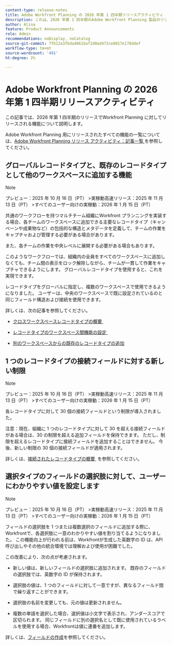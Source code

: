 ```yaml
---
content-type: release-notes
title: Adobe Workfront Planning の 2026 年第 1 四半期リリースアクティビティ
description: これは、2026 年第 1 四半期のAdobe Workfront Planning 製品のリリースアクティビティです。
author: Alina
feature: Product Announcements
role: Admin
recommendations: noDisplay, noCatalog
source-git-commit: 7fb12a3fbdad661baf2d0ad472ce8017e178ddef
workflow-type: tm+mt
source-wordcount: '491'
ht-degree: 2%

---
```


# Adobe Workfront Planning の 2026 年第 1 四半期リリースアクティビティ

この記事では、2026 年第 1 四半期のリリースでWorkfront Planning に対してリリースされる機能について説明します。

<!--keep the sentence below for all future quarterly release pages-->

Adobe Workfront Planning 用にリリースされたすべての機能の一覧については、[Adobe Workfront Planning リリース アクティビティ：記事一覧 &#x200B;](/help/quicksilver/product-announcements/product-releases/planning-release-activity/planning-release-activity-article-index.md) を参照してください。


<!--## New field search box in the Filters, Fields, and Row colors icons in Planning views

>[!NOTE]
>
>Preview: October 30, 2025 
>Production fast release: November 13, 2025 
>Production for everyone:  January 15, 2026 


You can now search for a specific field when building a view element in record type view. The new search boxes have been added when you build a filter, sort, grouping, or when you configure your fields or row colors. Prior to this enhancement, you could simply scroll through the list of available fields.
This improvement is available in all views.

For information, see [Manage the table view](/help/quicksilver/planning/views/manage-the-table-view.md).-->


## グローバルレコードタイプと、既存のレコードタイプとして他のワークスペースに追加する機能

>[!NOTE]
>
>プレビュー：2025 年 10 月 16 日（PT）
>&#x200B;>実稼動高速リリース：2025 年 11 月 13 日（PT）
>&#x200B;>すべてのユーザー向けの実稼動：2026 年 1 月 15 日（PT）

共通のワークフローを持つマルチチーム組織にWorkfront プランニングを実装する場合、各チームのワークスペースに追加できる主要なレコードタイプ（キャンペーンや成果物など）の包括的な構造とメタデータを定義して、チームの作業をキャプチャおよび管理する必要がある場合があります。

また、各チームの作業を中央レベルに展開する必要がある場合もあります。

このようなワークフローでは、組織内の全員をすべてのワークスペースに追加しなくても、チーム間の表示をロック解除しながら、チームが一貫して作業をキャプチャできるようにします。 グローバルレコードタイプを使用すると、これを実現できます。

レコードタイプをグローバルに指定し、複数のワークスペースで使用できるようになりました。 ユーザーは、中央のワークスペースで既に設定されているのと同じフィールド構造および接続を使用できます。

詳しくは、次の記事を参照してください。

* [&#x200B; クロスワークスペースレコードタイプの概要 &#x200B;](/help/quicksilver/planning/architecture/cross-workspace-record-types-overview.md)

* [&#x200B; レコードタイプのワークスペース間機能の設定 &#x200B;](/help/quicksilver/planning/architecture/configure-record-type-cross-workspace-capabilities.md)

* [別のワークスペースからの既存のレコードタイプの追加](/help/quicksilver/planning/architecture/add-existing-record-types-from-another-workspace.md)

## 1 つのレコードタイプの接続フィールドに対する新しい制限

>[!NOTE]
>
>プレビュー：2025 年 10 月 16 日（PT）
>&#x200B;>実稼動高速リリース：2025 年 11 月 13 日（PT）
>&#x200B;>すべてのユーザー向けの実稼動：2026 年 1 月 15 日（PT）

各レコードタイプに対して 30 個の接続フィールドという制限が導入されました。

注意：現在、組織に 1 つのレコードタイプに対して 30 を超える接続フィールドがある場合は、30 の制限を超える追加フィールドを保持できます。 ただし、制限を超えるレコードタイプに接続フィールドを追加することはできません。 今後、新しい制限の 30 個の接続フィールドが適用されます。

詳しくは、[&#x200B; 接続されたレコードタイプの概要 &#x200B;](/help/quicksilver/planning/architecture/connect-record-types-overview.md) を参照してください。

## 選択タイプのフィールドの選択肢に対して、ユーザーにわかりやすい値を設定します

>[!NOTE]
>
>プレビュー：2025 年 10 月 16 日（PT）
>&#x200B;>実稼動高速リリース：2025 年 11 月 13 日（PT）
>&#x200B;>すべてのユーザー向けの実稼動：2026 年 1 月 15 日（PT）

フィールドの選択肢を 1 つまたは複数選択のフィールドに追加する際に、Workfrontで、各選択肢に一意のわかりやすい値を割り当てるようになりました。 この機能向上が行われる前は、Workfrontが生成した英数字の ID は、API 呼び出しやその他の統合環境では理解および使用が困難でした。

この改善により、次の点が考慮されます。

* 新しい値は、新しいフィールドの選択肢に追加されます。 既存のフィールドの選択肢では、英数字の ID が保持されます。

* 選択肢の値は、1 つのフィールドに対して一意ですが、異なるフィールド間で繰り返すことができます。

* 選択肢の名前を変更しても、元の値は更新されません。

* 複数の単語を選択した場合、選択値は小文字で表示され、アンダースコアで区切られます。 同じフィールドに別の選択名として既に使用されているラベルを使用する場合、Workfrontは値に連番を追加します。

詳しくは、[フィールドの作成](/help/quicksilver/planning/fields/create-fields.md)を参照してください。